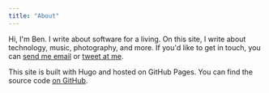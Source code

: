 ```yaml
---
title: "About"
---
```


Hi, I'm Ben. I write about software for a living. On this site, I write about technology, music, photography, and more. If you'd like to get in touch, you can [send me email](mailto:someone@example.com) or [tweet at me](https://twitter.com/neapsix).

This site is built with Hugo and hosted on GitHub Pages. You can find the source code [on GitHub](https://github.com/neapsix/neapsix.github.io).
